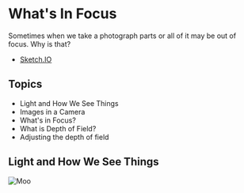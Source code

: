 # What's In Focus

Sometimes when we take a photograph parts or all of it may be out of focus. Why is that?

* [Sketch.IO](https://sketch.io/sketchpad/)

## Topics

* Light and How We See Things
* Images in a Camera
* What's in Focus?
* What is Depth of Field?
* Adjusting the depth of field

## Light and How We See Things

![Moo](https://sketch.io/render/sketch56538db1b174b.png)
